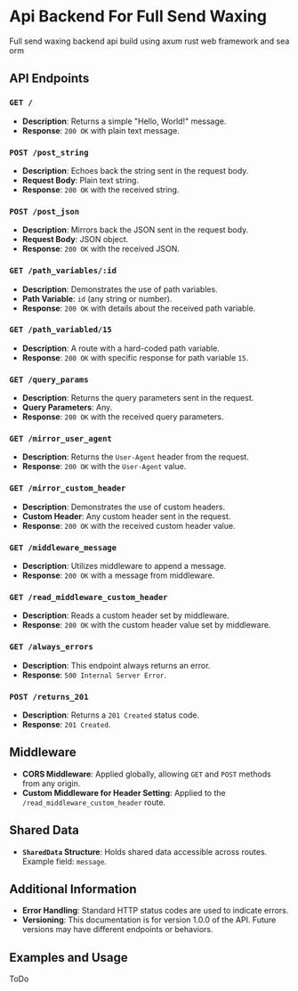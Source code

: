 # Api Backend For Full Send Waxing

Full send waxing backend api build using axum rust web framework and sea orm

## API Endpoints

### `GET /`
- **Description**: Returns a simple "Hello, World!" message.
- **Response**: `200 OK` with plain text message.

### `POST /post_string`
- **Description**: Echoes back the string sent in the request body.
- **Request Body**: Plain text string.
- **Response**: `200 OK` with the received string.

### `POST /post_json`
- **Description**: Mirrors back the JSON sent in the request body.
- **Request Body**: JSON object.
- **Response**: `200 OK` with the received JSON.

### `GET /path_variables/:id`
- **Description**: Demonstrates the use of path variables.
- **Path Variable**: `id` (any string or number).
- **Response**: `200 OK` with details about the received path variable.

### `GET /path_variabled/15`
- **Description**: A route with a hard-coded path variable.
- **Response**: `200 OK` with specific response for path variable `15`.

### `GET /query_params`
- **Description**: Returns the query parameters sent in the request.
- **Query Parameters**: Any.
- **Response**: `200 OK` with the received query parameters.

### `GET /mirror_user_agent`
- **Description**: Returns the `User-Agent` header from the request.
- **Response**: `200 OK` with the `User-Agent` value.

### `GET /mirror_custom_header`
- **Description**: Demonstrates the use of custom headers.
- **Custom Header**: Any custom header sent in the request.
- **Response**: `200 OK` with the received custom header value.

### `GET /middleware_message`
- **Description**: Utilizes middleware to append a message.
- **Response**: `200 OK` with a message from middleware.

### `GET /read_middleware_custom_header`
- **Description**: Reads a custom header set by middleware.
- **Response**: `200 OK` with the custom header value set by middleware.

### `GET /always_errors`
- **Description**: This endpoint always returns an error.
- **Response**: `500 Internal Server Error`.

### `POST /returns_201`
- **Description**: Returns a `201 Created` status code.
- **Response**: `201 Created`.

## Middleware
- **CORS Middleware**: Applied globally, allowing `GET` and `POST` methods from any origin.
- **Custom Middleware for Header Setting**: Applied to the `/read_middleware_custom_header` route.

## Shared Data
- **`SharedData` Structure**: Holds shared data accessible across routes. Example field: `message`.

## Additional Information
- **Error Handling**: Standard HTTP status codes are used to indicate errors.
- **Versioning**: This documentation is for version 1.0.0 of the API. Future versions may have different endpoints or behaviors.

## Examples and Usage
ToDo
